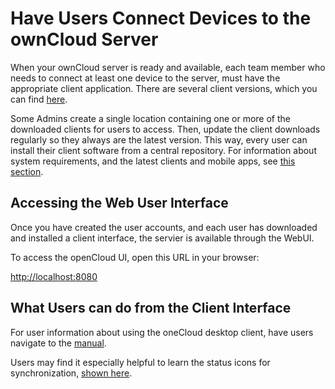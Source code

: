 # Have Users Connect Devices to the ownCloud Server

When your ownCloud server is ready and available, each team member who needs to connect at least one device to the server, must have the appropriate client application. There are several client versions, which you can find [here](https://owncloud.com/download/#desktop-clients). 

Some Admins create a single location containing one or more of the downloaded clients for users to access. Then, update the client downloads regularly so they always are the latest version. This way, every user can install their client software from a central repository. For information about system requirements, and the latest clients and mobile apps, see [this section](https://doc.owncloud.org/server/10.3/admin_manual/installation/system_requirements.html). 

## Accessing the Web User Interface

Once you have created the user accounts, and each user has downloaded and installed a client interface, the servier is available through the WebUI. 

To access the openCloud UI, open this URL in your browser:

<http://localhost:8080> 

## What Users can do from the Client Interface

For user information about using the oneCloud desktop client, have users navigate to the [manual](https://doc.owncloud.com/desktop/2.5/). 

Users may find it especially helpful to learn the status icons for synchronization, [shown here](https://doc.owncloud.com/desktop/2.5/navigating.html#).





